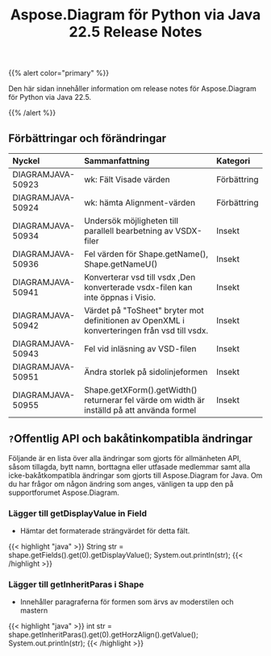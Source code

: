﻿---
title: Aspose.Diagram för Python via Java 22.5 Release Notes
type: docs
weight: 23
url: /sv/java/aspose-diagram-for-python-via-java-22-5-release-notes/
---
{{% alert color="primary" %}}

Den här sidan innehåller information om release notes för Aspose.Diagram för Python via Java 22.5.

{{% /alert %}}
## **Förbättringar och förändringar**  ##

|**Nyckel**|**Sammanfattning**|**Kategori**|
|:- |:- |:- |
|DIAGRAMJAVA-50923|wk: Fält Visade värden|Förbättring|
|DIAGRAMJAVA-50924|wk: hämta Alignment-värden|Förbättring|
|DIAGRAMJAVA-50934|Undersök möjligheten till parallell bearbetning av VSDX-filer|Insekt|
|DIAGRAMJAVA-50936|Fel värden för Shape.getName(), Shape.getNameU()|Insekt|
|DIAGRAMJAVA-50941|Konverterar vsd till vsdx ,Den konverterade vsdx-filen kan inte öppnas i Visio.|Insekt|
|DIAGRAMJAVA-50942|Värdet på "ToSheet" bryter mot definitionen av OpenXML i konverteringen från vsd till vsdx.|Insekt|
|DIAGRAMJAVA-50943|Fel vid inläsning av VSD-filen|Insekt|
|DIAGRAMJAVA-50951|Ändra storlek på sidolinjeformen|Insekt|
|DIAGRAMJAVA-50955|Shape.getXForm().getWidth() returnerar fel värde om width är inställd på att använda formel|Insekt|

## `?`**Offentlig API och bakåtinkompatibla ändringar**
Följande är en lista över alla ändringar som gjorts för allmänheten API, såsom tillagda, bytt namn, borttagna eller utfasade medlemmar samt alla icke-bakåtkompatibla ändringar som gjorts till Aspose.Diagram for Java. Om du har frågor om någon ändring som anges, vänligen ta upp den på supportforumet Aspose.Diagram.

### **Lägger till getDisplayValue in Field**
- Hämtar det formaterade strängvärdet för detta fält.

{{< highlight "java" >}}
String str = shape.getFields().get(0).getDisplayValue();
System.out.println(str);
{{< /highlight >}}

### **Lägger till getInheritParas i Shape**
- Innehåller paragraferna för formen som ärvs av moderstilen och mastern

{{< highlight "java" >}}
int str = shape.getInheritParas().get(0).getHorzAlign().getValue();
System.out.println(str);
{{< /highlight >}}
